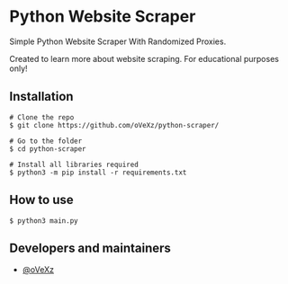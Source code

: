 # Python Website Scraper

Simple Python Website Scraper With Randomized Proxies.

Created to learn more about website scraping.
For educational purposes only!

## Installation
```
# Clone the repo
$ git clone https://github.com/oVeXz/python-scraper/

# Go to the folder
$ cd python-scraper

# Install all libraries required
$ python3 -m pip install -r requirements.txt
```

## How to use

```
$ python3 main.py
```

## Developers and maintainers

- [@oVeXz](https://github.com/oVeXz)
